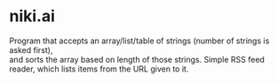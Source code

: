 # niki.ai

Program   that   accepts   an   array/list/table   of   strings   (number   of   strings   is   asked   first),  
and sorts the array based on length of those strings. 
Simple   RSS   feed   reader,   which   lists   items   from   the   URL   given   to   it.
